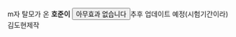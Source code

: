 <html>
<head></head>
<body>
m자 탈모가 온 <strong>호준이</strong>
<input type = "button" value="아무효과 없습니다"
    >추후 업데이트 예정(시험기간이라)<br>김도현제작</br></body>

</html>
